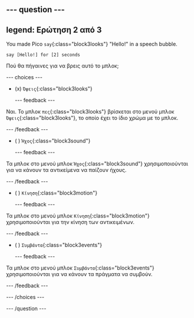 
--- question ---
---
legend: Ερώτηση 2 από 3
---

You made Pico `say`{:class="block3looks"} "Hello!" in a speech bubble.

```blocks3
say [Hello!] for [2] seconds
```

Πού θα πήγαινες για να βρεις αυτό το μπλοκ;

--- choices ---

- (x) `Όψεις`{:class="block3looks"}

  --- feedback ---

Ναι. Το μπλοκ `πες`{:class="block3looks"} βρίσκεται στο μενού μπλοκ `Όψεις`{:class="block3looks"}, το οποίο έχει το ίδιο χρώμα με το μπλοκ.

  --- /feedback ---

- ( ) `Ήχος`{:class="block3sound"}

  --- feedback ---

Τα μπλοκ στο μενού μπλοκ `Ήχος`{:class="block3sound"} χρησιμοποιούνται για να κάνουν τα αντικείμενα να παίζουν ήχους.

  --- /feedback ---

- ( ) `Κίνηση`{:class="block3motion"}

  --- feedback ---

Τα μπλοκ στο μενού μπλοκ `Κίνηση`{:class="block3motion"} χρησιμοποιούνται για την κίνηση των αντικειμένων.

  --- /feedback ---

- ( ) `Συμβάντα`{:class="block3events"}

  --- feedback ---

Τα μπλοκ στο μενού μπλοκ `Συμβάντα`{:class="block3events"} χρησιμοποιούνται για να κάνουν τα πράγματα να συμβούν.

  --- /feedback ---

--- /choices ---

--- /question ---
